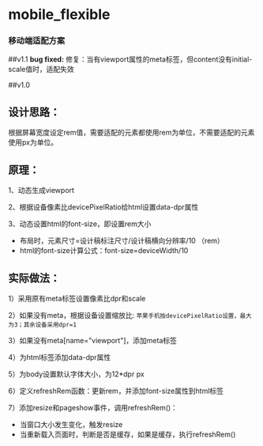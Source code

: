 # mobile_flexible

### 移动端适配方案

##v1.1
**bug fixed:**
修复：当有viewport属性的meta标签，但content没有initial-scale值时，适配失效

##v1.0

## 设计思路：

根据屏幕宽度设定rem值，需要适配的元素都使用rem为单位，不需要适配的元素使用px为单位。

## 原理：

1、动态生成viewport

2、根据设备像素比devicePixelRatio给html设置data-dpr属性

3、动态设置html的font-size，即设置rem大小

- 布局时，元素尺寸=设计稿标注尺寸/设计稿横向分辨率/10 （rem）
- html的font-size计算公式：font-size=deviceWidth/10

## 实际做法：

1）采用原有meta标签设置像素比dpr和scale

2）如果没有meta，根据设备设置缩放比:
   `苹果手机按devicePixelRatio设置，最大为3；其余设备采用dpr=1`

3）如果没有meta[name="viewport"]，添加meta标签

4）为html标签添加data-dpr属性

5）为body设置默认字体大小，为12*dpr px

6）定义refreshRem函数：更新rem，并添加font-size属性到html标签

7）添加resize和pageshow事件，调用refreshRem()：
   - 当窗口大小发生变化，触发resize
   - 当重新载入页面时，判断是否是缓存，如果是缓存，执行refreshRem()
